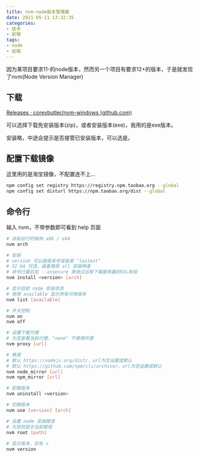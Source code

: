 ```yaml
---
title: nvm-node版本管理器
date: 2021-05-11 13:32:35
categories:
- 技术
- 前端
tags:
- node
- 前端
---
```


因为某项目要求11-的node版本，然而另一个项目有要求12+的版本，于是就发现了nvm(Node Version Manager)

## 下载

[Releases · coreybutler/nvm-windows (github.com)](https://github.com/coreybutler/nvm-windows/releases)

可以选择下载免安装版本(zip)，或者安装版本(exe)，我用的是exe版本。

安装略，中途会提示是否接管已安装版本，可以选是。

<!--more-->

## 配置下载镜像

这里用的是淘宝镜像，不配置连不上...

```bash
npm config set registry https://registry.npm.taobao.org --global
npm config set disturl https://npm.taobao.org/dist --global
```



## 命令行

输入 nvm，不带参数即可看到 help 页面

```bash
# 目前运行的架构 x86 / x64
nvm arch

# 安装
# version 可以是版本号或者是 "lastest"
# 32 64 可选，或者使用 all 安装两者
# 命令行最后加 --insecure 来绕过远程下载服务器的SSL校验
nvm install <version> [arch]

# 显示目前 node 安装状态
# 使用 available 显示所有可用版本
nvm list [available]

# 开关控制
nvm on
nvm off

# 设置下载代理
# 为空查看当前代理，"none" 不使用代理
nvm proxy [url]

# 换源
# 默认 https://nodejs.org/dist/，url为空设置成默认
# 默认 https://github.com/npm/cli/archive/，url为空设置成默认
nvm node_mirror [url]
nvm npm_mirror [url] 

# 卸载版本
nvm uninstall <version>

# 切换版本
nvm use [version] [arch]

# 设置 node 安装路径
# 为空则显示当前路径
nvm root [path]
                                 
# 显示版本，别名 v
nvm version
```

